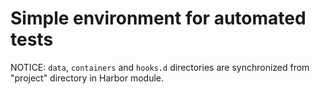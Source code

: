 Simple environment for automated tests
======================================

NOTICE: `data`, `containers` and `hooks.d` directories are synchronized from "project" directory in Harbor module.

